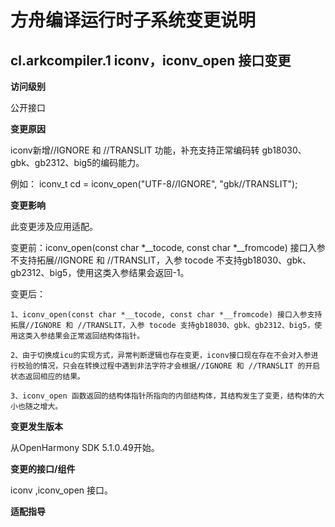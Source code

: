 # 方舟编译运行时子系统变更说明

## cl.arkcompiler.1 iconv，iconv_open 接口变更

**访问级别**

公开接口

**变更原因**

iconv新增//IGNORE 和 //TRANSLIT 功能，补充支持正常编码转 gb18030、gbk、gb2312、big5的编码能力。

例如：
    iconv_t cd = iconv_open("UTF-8//IGNORE", "gbk//TRANSLIT");

**变更影响**

此变更涉及应用适配。

变更前：iconv_open(const char *__tocode, const char *__fromcode) 接口入参不支持拓展//IGNORE 和 //TRANSLIT，入参 tocode 不支持gb18030、gbk、gb2312、big5，使用这类入参结果会返回-1。

变更后：

    1、iconv_open(const char *__tocode, const char *__fromcode) 接口入参支持拓展//IGNORE 和 //TRANSLIT，入参 tocode 支持gb18030、gbk、gb2312、big5，使用这类入参结果会正常返回结构体指针。

    2、由于切换成icu的实现方式，异常判断逻辑也存在变更，iconv接口现在存在不会对入参进行校验的情况，只会在转换过程中遇到非法字符才会根据//IGNORE 和 //TRANSLIT 的开启状态返回相应的结果。
    
    3、iconv_open 函数返回的结构体指针所指向的内部结构体，其结构发生了变更，结构体的大小也随之增大。

**变更发生版本**

从OpenHarmony SDK 5.1.0.49开始。

**变更的接口/组件**

iconv ,iconv_open 接口。

**适配指导**

```
